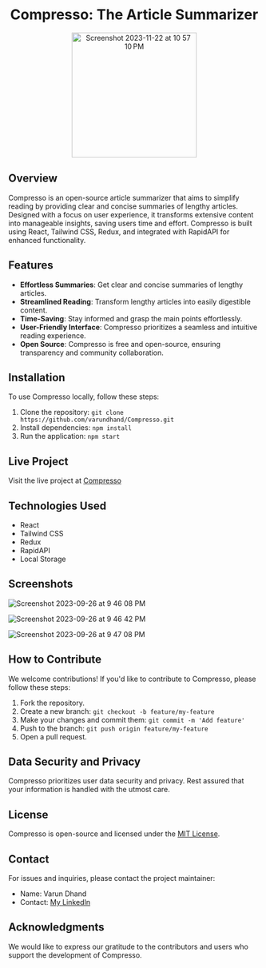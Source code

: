 <h1 align="center">Compresso: The Article Summarizer</h1>
<p align="center">
  <img width="250" alt="Screenshot 2023-11-22 at 10 57 10 PM" src="https://github.com/varundhand/Compresso/assets/110025628/c8934f97-cfe0-4ce5-afd2-4294cd9d84da">
</p>


## Overview

Compresso is an open-source article summarizer that aims to simplify reading by providing clear and concise summaries of lengthy articles. Designed with a focus on user experience, it transforms extensive content into manageable insights, saving users time and effort. Compresso is built using React, Tailwind CSS, Redux, and integrated with RapidAPI for enhanced functionality.

## Features

- **Effortless Summaries**: Get clear and concise summaries of lengthy articles.
- **Streamlined Reading**: Transform lengthy articles into easily digestible content.
- **Time-Saving**: Stay informed and grasp the main points effortlessly.
- **User-Friendly Interface**: Compresso prioritizes a seamless and intuitive reading experience.
- **Open Source**: Compresso is free and open-source, ensuring transparency and community collaboration.

## Installation

To use Compresso locally, follow these steps:

1. Clone the repository: `git clone https://github.com/varundhand/Compresso.git`
2. Install dependencies: `npm install`
3. Run the application: `npm start`

## Live Project

Visit the live project at [Compresso](https://compresso.netlify.app/)

## Technologies Used

- React
- Tailwind CSS
- Redux
- RapidAPI
- Local Storage

## Screenshots
![Screenshot 2023-09-26 at 9 46 08 PM](https://github.com/varundhand/Compresso/assets/110025628/170ad857-5bd3-4de0-954c-4af8f5d0311f)

![Screenshot 2023-09-26 at 9 46 42 PM](https://github.com/varundhand/Compresso/assets/110025628/de74de41-b806-4206-aa4a-d3d7a1e187b8)

![Screenshot 2023-09-26 at 9 47 08 PM](https://github.com/varundhand/Compresso/assets/110025628/a31d6845-1f12-4e4b-ad66-161a84d2a437)


## How to Contribute

We welcome contributions! If you'd like to contribute to Compresso, please follow these steps:

1. Fork the repository.
2. Create a new branch: `git checkout -b feature/my-feature`
3. Make your changes and commit them: `git commit -m 'Add feature'`
4. Push to the branch: `git push origin feature/my-feature`
5. Open a pull request.

## Data Security and Privacy

Compresso prioritizes user data security and privacy. Rest assured that your information is handled with the utmost care.

## License

Compresso is open-source and licensed under the [MIT License](LICENSE).

## Contact

For issues and inquiries, please contact the project maintainer:

- Name: Varun Dhand
- Contact: [My LinkedIn](https://www.linkedin.com/in/varundhand/)

## Acknowledgments

We would like to express our gratitude to the contributors and users who support the development of Compresso.
